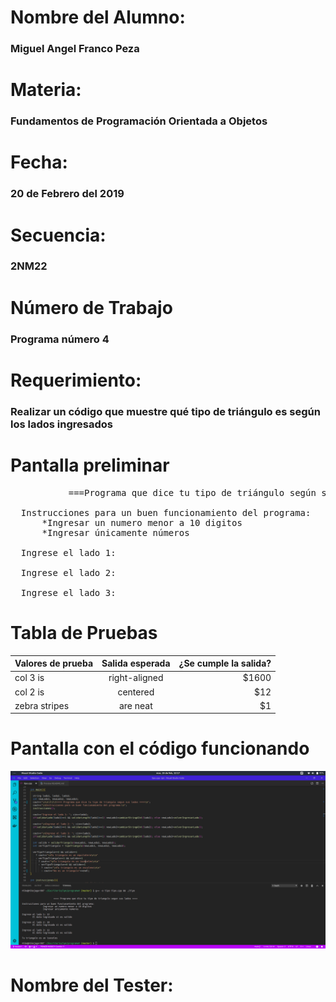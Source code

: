 
<h1>Nombre del Alumno:</h1>
<h3>Miguel Angel Franco Peza</h3>

<h1>Materia:</h1>
<h3>Fundamentos de Programación Orientada a Objetos</h3>

<h1>Fecha:</h1>
<h3>20 de Febrero del 2019</h3>

<h1>Secuencia:</h1>
<h3>2NM22</h3>

<h1>Número de Trabajo</h1>
<h3>Programa número 4</h3>

<h1>Requerimiento:</h1>
<h3>Realizar un código que muestre qué tipo de triángulo es según los lados ingresados</h3>

<h1>Pantalla preliminar</h1>

<pre>           ===Programa que dice tu tipo de triángulo según sus lados==

  Instrucciones para un buen funcionamiento del programa:
      *Ingresar un numero menor a 10 digitos
      *Ingresar únicamente números

  Ingrese el lado 1:

  Ingrese el lado 2:

  Ingrese el lado 3:
</pre>
<h1>Tabla de Pruebas</h1>

| Valores de prueba  | Salida esperada           | ¿Se cumple la salida?  |
| -------------      |:------------------------: | ---------------------: |
| col 3 is           | right-aligned             | $1600                  |
| col 2 is           | centered                  |   $12                  |
| zebra stripes      | are neat                  |    $1                  |

<h1>Pantalla con el código funcionando</h1>
<img alt="PNG" src="./codigofunciona.png"/>

<h1>Nombre del Tester:</h1>
